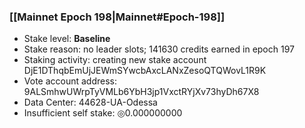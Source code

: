 ### [[Mainnet Epoch 198|Mainnet#Epoch-198]]
* Stake level: **Baseline**
* Stake reason: no leader slots; 141630 credits earned in epoch 197
* Staking activity: creating new stake account DjE1DThqbEmUjJEWmSYwcbAxcLANxZesoQTQWovL1R9K
* Vote account address: 9ALSmhwUWrpTyVMLb6YbH3jp1VxctRYjXv73hyDh67X8
* Data Center: 44628-UA-Odessa
* Insufficient self stake: ◎0.000000000